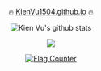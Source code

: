 <p align="center">
  🔥 <a href="https://kienvu1504.github.io/" target="_blank">KienVu1504.github.io</a> 🔥
</p>

<p align="center">
<img align="center" src="https://github-readme-stats.vercel.app/api?username=KienVu1504&amp;bg_color=30,e96443,904e95&amp;title_color=fff&amp;text_color=fff&show_icons=true&hide_border=true&icon_color=FFFFFF&include_all_commits=true&count_private=true" alt="Kien Vu's github stats" />
</p>

<p align="center">
  <img align="center" src="https://github-readme-stats.vercel.app/api/top-langs/?username=KienVu1504&layout=compact&langs_count=8&amp;bg_color=30,e96443,904e95&amp;title_color=fff&amp;text_color=fff&hide_border=true&include_all_commits=true&count_private=true" />
</p>

<p align="center">
  <a href="https://info.flagcounter.com/tGBr"><img src="https://s04.flagcounter.com/count2/tGBr/bg_161B22/txt_FFFFFF/border_161B22/columns_6/maxflags_12/viewers_0/labels_1/pageviews_1/flags_0/percent_0/" alt="Flag Counter" border="0"></a>
</p>
<!---
<h3 align="center">
  Welcome to Kien Vu's profile!
  <img src="https://media.giphy.com/media/hvRJCLFzcasrR4ia7z/giphy.gif" width="28">
</h3>

<p align="center">
  <img src="https://readme-typing-svg.herokuapp.com/?lines=%F0%9F%94%B0+I%E2%80%99m+a+newbie.;%F0%9F%91%80+I%E2%80%99m+interested+in+coding;%F0%9F%8C%B1+I%E2%80%99m+currently+learning;%F0%9F%93%AB+How+to+reach+me%3A;Facebook%3A+kienvu.154;Instagram%3A+kienvu154;Discord%3A+KienVu%239348;Linkedin%3A+kienvu154;Twitter%3A+KienVu_154&font=Fira%20Code&center=true&width=440&height=45&color=f75c7e&vCenter=true&size=22">
</p>

<p align="center">
  <a href="https://twitter.com/KienVu_154"><img width="32px" alt="Twitter" title="Twitter" src="https://i.imgur.com/OXZM1L6.png"/></a>
  &#8287;&#8287;&#8287;&#8287;&#8287;
</p>

<p align="center">
    <img alt="total stars" title="Total stars on GitHub" src="https://custom-icon-badges.herokuapp.com/badge/dynamic/json?logo=star&color=55960c&labelColor=488207&label=Stars&style=for-the-badge&query=%24.stars&url=https://api.github-star-counter.workers.dev/user/KienVu1504"/>
    <img alt="followers" title="Follow me on Github" src="https://custom-icon-badges.herokuapp.com/github/followers/KienVu1504?color=236ad3&labelColor=1155ba&style=for-the-badge&logo=person-add&label=Follower&logoColor=white"/>
</p>

## 🔥 Github stats

<p align="center">
<img align="center" src="https://github-readme-stats.vercel.app/api?username=KienVu1504&amp;bg_color=30,e96443,904e95&amp;title_color=fff&amp;text_color=fff&show_icons=true&hide_border=true&icon_color=FFFFFF&include_all_commits=true&count_private=true" alt="Kien Vu's github stats" />
</p>

## 🔥 Streak stats

<p align="center">
    <img title="🔥 Get streak stats for your profile at git.io/streak-stats" alt="DenverCoder1's streak" src="https://github-readme-streak-stats.herokuapp.com?user=KienVu1504&theme=buefy-dark&hide_border=true&date_format=j%20M%5B%20Y%5D&theme=jolly"/>
</p>

## 👨‍💻 Programming languages


<p align="center">
  <img align="center" src="https://github-readme-stats.vercel.app/api/top-langs/?username=KienVu1504&layout=compact&langs_count=8&amp;bg_color=30,e96443,904e95&amp;title_color=fff&amp;text_color=fff&hide_border=true&include_all_commits=true&count_private=true" />
</p>

<b>Note:</b> Top languages is only a metric of the languages my public code consists of and doesn't reflect experience or skill level.

<p align="center">
    <img alt="C" src="https://custom-icon-badges.herokuapp.com/badge/C-03599C.svg?logo=c-in-hexagon&logoColor=white">
    <img alt="C++" src="https://custom-icon-badges.herokuapp.com/badge/C++-9C033A.svg?logo=cpp2&logoColor=white">
    <img alt="C#" src="https://custom-icon-badges.herokuapp.com/badge/C%23-68217A.svg?logo=cs2&logoColor=white">
    <img alt="CSS" src="https://img.shields.io/badge/CSS-1572B6.svg?logo=css3&logoColor=white">
    <img alt="HTML" src="https://img.shields.io/badge/HTML-E34F26.svg?logo=html5&logoColor=white">
    <img alt="Java" src="https://img.shields.io/badge/Java-007396.svg?logo=java&logoColor=white">
    <img alt="JavaScript" src="https://img.shields.io/badge/JavaScript-F7DF1E.svg?logo=javascript&logoColor=black">
    <img alt="PHP" src="https://img.shields.io/badge/PHP-777BB4.svg?logo=php&logoColor=white">
    <img alt="SQL" src="https://custom-icon-badges.herokuapp.com/badge/SQL-025E8C.svg?logo=database&logoColor=white">
</p>

## 🧰 Frameworks and libraries

<p align="center">
    <img alt="Bootstrap" src="https://img.shields.io/badge/Bootstrap-7952B3.svg?logo=bootstrap&logoColor=white">
</p>

## 🗄️ Databases and cloud hosting

<p align="center">
    <img alt="GitHub Pages" src="https://img.shields.io/badge/GitHub%20Pages-327FC7.svg?logo=github&logoColor=white">
    <img alt="Heroku" src="https://img.shields.io/badge/Heroku-430098.svg?logo=heroku&logoColor=white">
    <img alt="MySQL" src="https://img.shields.io/badge/MySQL-00f.svg?logo=mysql&logoColor=white">
</p>

## 💻 Software and tools

<p align="center">
    <img alt="Adobe" src="https://img.shields.io/badge/Adobe-FF0000.svg?logo=adobe&logoColor=white">
    <img alt="Android Studio" src="https://img.shields.io/badge/Android%20Studio-008678.svg?logo=android-studio&logoColor=white">
    <img alt="Git" src="https://img.shields.io/badge/Git-F05033.svg?logo=git&logoColor=white">
    <img alt="Google Sheets" src="https://img.shields.io/badge/Google%20Sheets-34A853.svg?logo=google%20sheets&logoColor=white">
    <img alt="OBS Studio" src="https://img.shields.io/badge/-OBS%20Studio-302E31?logo=obs-studio&logoColor=white">
    <img alt="Stack Overflow" src="https://img.shields.io/badge/-Stack%20Overflow-FE7A16?logo=stack-overflow&logoColor=white">
    <img alt="Visual Studio Code" src="https://img.shields.io/badge/Visual%20Studio%20Code-0078d7.svg?logo=visual-studio-code&logoColor=white">
</p>

## ⚡ Recent GitHub Activity

<!-- https://github.com/ashutosh00710/github-readme-activity-graph -->
<!--
<img alt="KienVu1504's Activity Graph" src="https://activity-graph.herokuapp.com/graph?username=KienVu1504&bg_color=30,e96443,904e95&amp&color=f75c7e&line=F85D7F&point=fff&hide_border=true" />

**About me**
- 🔰 I’m a newbie.
- 👀 I’m interested in coding
- 🌱 I’m currently learning C/C++, C#, Java, HTML, PHP, JavaScript
- 📫 How to reach me:
  + Facebook: kienvu.154
  + Instagram: kienvu154
  + Discord: KienVu#9348
  + Twitter: KienVu_154
  + Linkedin: kienvu154
  + Website: <a href="https://kienvu1504.github.io/">KienVu1504.github.io</a>

<!---
KienVu1504/KienVu1504 is a ✨ special ✨ repository because its `README.md` (this file) appears on your GitHub profile.
You can click the Preview link to take a look at your changes.
--->
